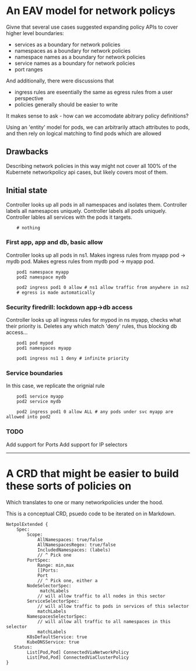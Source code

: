 # An EAV model for network policys

Givne that several use cases suggested expanding policy APIs to cover
higher level boundaries:

- services as a boundary for network policies
- namespaces as a boundary for network policies
- namespace names as a boundary for network policies
- service names as a boundary for network policies
- port ranges 

And additionally, there were discussions that

- ingress rules are eseentially the same as egress rules from a user perspective
- policies generally should be easier to write

It makes sense to ask - how can we accomodate abitrary policy definitions?

Using an 'entity' model for pods, we can arbitrarily attach attributes to pods, and then
rely on logical matching to find pods which are allowed 

## Drawbacks

Describing network policies in this way might not cover all 100% of the Kubernete networkpolicy api cases, but
likely covers most of them.

## Initial state

Controller looks up all pods in all namespaces and isolates them.
Controller labels all namesapces uniquely.
Controller labels all pods uniquely.
Controller lables all services with the pods it targets.

```
    # nothing
```

### First app, app and db, basic allow

Controller looks up all pods in ns1.
Makes ingress rules from myapp pod -> mydb pod.
Makes egress rules from mydb pod -> myapp pod.

```
    pod1 namespace myapp
    pod2 namespace mydb

    pod2 ingress pod1 0 allow # ns1 allow traffic from anywhere in ns2
    # egress is made automatically
```

### Security firedrill: lockdown app->db access

Controller looks up all ingress rules for mypod in ns myapp, checks
what their priority is.  Deletes any which match 'deny' rules, thus
blocking db access...

```
    pod1 pod mypod
    pod1 namespaces myapp

    pod1 ingress ns1 1 deny # infinite priority
```

### Service boundaries

In this case, we replicate the orignial rule 
```
    pod1 service myapp
    pod2 service mydb

    pod2 ingress pod1 0 allow ALL # any pods under svc myapp are allowed into pod2
```

### TODO

Add support for Ports
Add support for IP selectors

-------------------------------------------------------------------------------------

# A CRD that might be easier to build these sorts of policies on

Which translates to one or many networkpolicies under the hood. 

This is a conceptual CRD, psuedo code to be iterated on in Markdown.
```
NetpolExtended {
    Spec:
        Scope:
            AllNamespaces: true/false
            AllNamespacesRegex: true/false
            IncludedNamespaces: (labels)
            // ^ Pick one
        PortSpec:
            Range: min,max
            []Ports:
            Port
            // ^ Pick one, either a 
        NodeSelectorSpec:
             matchLabels
            // will allow traffic to all nodes in this sector
        ServiceSelectorSpec:
            // will allow traffic to pods in services of this selector
            matchLabels
        NamespacesSelectorSpec:
            // will allow all traffic to all namespaces in this selector
            matchLabels
        K8sDefaultService: true
        KubeDNSService: true
   Status:
        List[Pod,Pod] ConnectedViaNetworkPolicy
        List[Pod,Pod] ConnectedViaClusterPolicy
}
```
